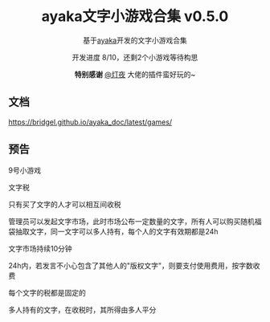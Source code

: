 <div align="center">

# ayaka文字小游戏合集 v0.5.0

基于[ayaka](https://github.com/bridgeL/nonebot-plugin-ayaka)开发的文字小游戏合集

开发进度 8/10，还剩2个小游戏等待构思

**特别感谢**  [@灯夜](https://github.com/lunexnocty/Meiri) 大佬的插件蛮好玩的~

</div>

## 文档

https://bridgel.github.io/ayaka_doc/latest/games/

## 预告

9号小游戏

文字税

只有买了文字的人才可以相互间收税

管理员可以发起文字市场，此时市场公布一定数量的文字，所有人可以购买随机福袋抽取文字，同一文字可以多人持有，每个人的文字有效期都是24h

文字市场持续10分钟

24h内，若发言不小心包含了其他人的"版权文字"，则要支付使用费用，按字数收费

每个文字的税都是固定的

多人持有的文字，在收税时，其所得由多人平分
